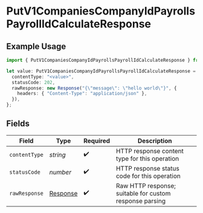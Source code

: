 # PutV1CompaniesCompanyIdPayrollsPayrollIdCalculateResponse

## Example Usage

```typescript
import { PutV1CompaniesCompanyIdPayrollsPayrollIdCalculateResponse } from "@gusto/embedded-api/models/operations/putv1companiescompanyidpayrollspayrollidcalculate.js";

let value: PutV1CompaniesCompanyIdPayrollsPayrollIdCalculateResponse = {
  contentType: "<value>",
  statusCode: 202,
  rawResponse: new Response("{\"message\": \"hello world\"}", {
    headers: { "Content-Type": "application/json" },
  }),
};
```

## Fields

| Field                                                                 | Type                                                                  | Required                                                              | Description                                                           |
| --------------------------------------------------------------------- | --------------------------------------------------------------------- | --------------------------------------------------------------------- | --------------------------------------------------------------------- |
| `contentType`                                                         | *string*                                                              | :heavy_check_mark:                                                    | HTTP response content type for this operation                         |
| `statusCode`                                                          | *number*                                                              | :heavy_check_mark:                                                    | HTTP response status code for this operation                          |
| `rawResponse`                                                         | [Response](https://developer.mozilla.org/en-US/docs/Web/API/Response) | :heavy_check_mark:                                                    | Raw HTTP response; suitable for custom response parsing               |